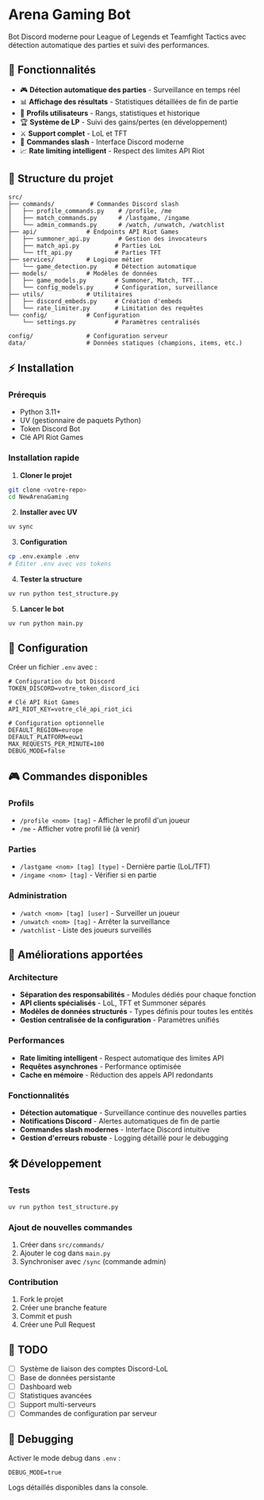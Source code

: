 # Arena Gaming Bot

Bot Discord moderne pour League of Legends et Teamfight Tactics avec détection automatique des parties et suivi des performances.

## 🚀 Fonctionnalités

- 🎮 **Détection automatique des parties** - Surveillance en temps réel
- 📊 **Affichage des résultats** - Statistiques détaillées de fin de partie
- 👤 **Profils utilisateurs** - Rangs, statistiques et historique
- 🏆 **Système de LP** - Suivi des gains/pertes (en développement)
- ⚔️ **Support complet** - LoL et TFT
- 🎯 **Commandes slash** - Interface Discord moderne
- 📈 **Rate limiting intelligent** - Respect des limites API Riot

## 📁 Structure du projet

```
src/
├── commands/          # Commandes Discord slash
│   ├── profile_commands.py    # /profile, /me
│   ├── match_commands.py      # /lastgame, /ingame
│   └── admin_commands.py      # /watch, /unwatch, /watchlist
├── api/              # Endpoints API Riot Games
│   ├── summoner_api.py        # Gestion des invocateurs
│   ├── match_api.py          # Parties LoL
│   └── tft_api.py            # Parties TFT
├── services/         # Logique métier
│   └── game_detection.py     # Détection automatique
├── models/           # Modèles de données
│   ├── game_models.py        # Summoner, Match, TFT...
│   └── config_models.py      # Configuration, surveillance
├── utils/            # Utilitaires
│   ├── discord_embeds.py     # Création d'embeds
│   └── rate_limiter.py       # Limitation des requêtes
└── config/           # Configuration
    └── settings.py           # Paramètres centralisés

config/               # Configuration serveur
data/                 # Données statiques (champions, items, etc.)
```

## ⚡ Installation

### Prérequis
- Python 3.11+
- UV (gestionnaire de paquets Python)
- Token Discord Bot
- Clé API Riot Games

### Installation rapide

1. **Cloner le projet**
```bash
git clone <votre-repo>
cd NewArenaGaming
```

2. **Installer avec UV**
```bash
uv sync
```

3. **Configuration**
```bash
cp .env.example .env
# Éditer .env avec vos tokens
```

4. **Tester la structure**
```bash
uv run python test_structure.py
```

5. **Lancer le bot**
```bash
uv run python main.py
```

## 🔧 Configuration

Créer un fichier `.env` avec :
```env
# Configuration du bot Discord
TOKEN_DISCORD=votre_token_discord_ici

# Clé API Riot Games
API_RIOT_KEY=votre_clé_api_riot_ici

# Configuration optionnelle
DEFAULT_REGION=europe
DEFAULT_PLATFORM=euw1
MAX_REQUESTS_PER_MINUTE=100
DEBUG_MODE=false
```

## 🎮 Commandes disponibles

### Profils
- `/profile <nom> [tag]` - Afficher le profil d'un joueur
- `/me` - Afficher votre profil lié (à venir)

### Parties
- `/lastgame <nom> [tag] [type]` - Dernière partie (LoL/TFT)
- `/ingame <nom> [tag]` - Vérifier si en partie

### Administration
- `/watch <nom> [tag] [user]` - Surveiller un joueur
- `/unwatch <nom> [tag]` - Arrêter la surveillance
- `/watchlist` - Liste des joueurs surveillés

## 🔄 Améliorations apportées

### Architecture
- **Séparation des responsabilités** - Modules dédiés pour chaque fonction
- **API clients spécialisés** - LoL, TFT et Summoner séparés
- **Modèles de données structurés** - Types définis pour toutes les entités
- **Gestion centralisée de la configuration** - Paramètres unifiés

### Performances
- **Rate limiting intelligent** - Respect automatique des limites API
- **Requêtes asynchrones** - Performance optimisée
- **Cache en mémoire** - Réduction des appels API redondants

### Fonctionnalités
- **Détection automatique** - Surveillance continue des nouvelles parties
- **Notifications Discord** - Alertes automatiques de fin de partie
- **Commandes slash modernes** - Interface Discord intuitive
- **Gestion d'erreurs robuste** - Logging détaillé pour le debugging

## 🛠️ Développement

### Tests
```bash
uv run python test_structure.py
```

### Ajout de nouvelles commandes
1. Créer dans `src/commands/`
2. Ajouter le cog dans `main.py`
3. Synchroniser avec `/sync` (commande admin)

### Contribution
1. Fork le projet
2. Créer une branche feature
3. Commit et push
4. Créer une Pull Request

## 📝 TODO

- [ ] Système de liaison des comptes Discord-LoL
- [ ] Base de données persistante
- [ ] Dashboard web
- [ ] Statistiques avancées
- [ ] Support multi-serveurs
- [ ] Commandes de configuration par serveur

## 🐛 Debugging

Activer le mode debug dans `.env` :
```env
DEBUG_MODE=true
```

Logs détaillés disponibles dans la console.
